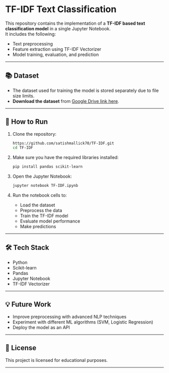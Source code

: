 # TF-IDF Text Classification

This repository contains the implementation of a **TF-IDF based text classification model** in a single Jupyter Notebook.  
It includes the following:
- Text preprocessing  
- Feature extraction using TF-IDF Vectorizer  
- Model training, evaluation, and prediction

---



## 📚 Dataset

- The dataset used for training the model is stored separately due to file size limits.  
- **Download the dataset** from [Google Drive link here](https://drive.google.com/file/d/1SHTtD9frPoh2PEngDlmM-XftS3QKD65X/view?usp=sharing).  


---

## 🚀 How to Run

1. Clone the repository:
    ```bash
    https://github.com/satishmallick70/TF-IDF.git
    cd TF-IDF
    ```

2. Make sure you have the required libraries installed:
    ```bash
    pip install pandas scikit-learn
    ```

3. Open the Jupyter Notebook:
    ```bash
    jupyter notebook TF-IDF.ipynb
    ```

4. Run the notebook cells to:
    - Load the dataset  
    - Preprocess the data  
    - Train the TF-IDF model  
    - Evaluate model performance  
    - Make predictions

---

## 🛠 Tech Stack

- Python  
- Scikit-learn  
- Pandas  
- Jupyter Notebook  
- TF-IDF Vectorizer  

---

## 💡 Future Work

- Improve preprocessing with advanced NLP techniques  
- Experiment with different ML algorithms (SVM, Logistic Regression)  
- Deploy the model as an API  

---

## 📄 License

This project is licensed for educational purposes.

---
